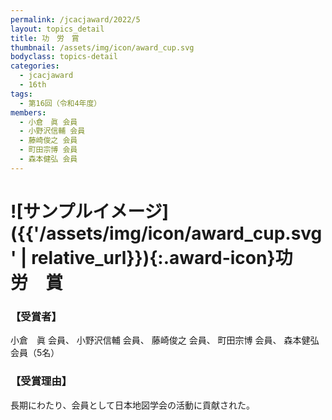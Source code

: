 ```yaml
---
permalink: /jcacjaward/2022/5
layout: topics_detail
title: 功　労　賞
thumbnail: /assets/img/icon/award_cup.svg
bodyclass: topics-detail
categories:
  - jcacjaward
  - 16th
tags:
  - 第16回（令和4年度）
members:
  - 小倉　眞 会員
  - 小野沢信輔 会員
  - 藤崎俊之 会員
  - 町田宗博 会員
  - 森本健弘 会員
---
```


# ![サンプルイメージ]({{'/assets/img/icon/award_cup.svg' | relative_url}}){:.award-icon}功　労　賞

### 【受賞者】

小倉　眞 会員、 小野沢信輔 会員、 藤崎俊之 会員、 町田宗博 会員、 森本健弘 会員（5名）

### 【受賞理由】

長期にわたり、会員として日本地図学会の活動に貢献された。
